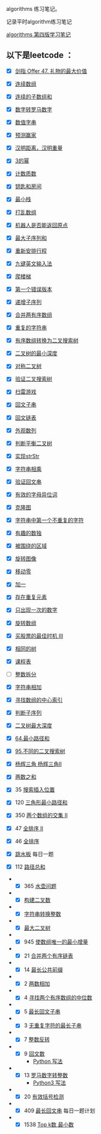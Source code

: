 algorithms 练习笔记。

记录平时algorithm练习笔记

[algorithms 第四版学习笔记](algorithms/README.md)



以下是leetcode ：
---
- [x] [剑指 Offer 47. 礼物的最大价值](leetcode/GiftMaximum_2704.md)
- [x] [连续数组](leetcode/连续数组.md)

- [x]  [连续的子数组和](leetcode/CheckSubarraySum.md)

- [x] [数字转罗马数字](leetcode/intToRoma-Q-12.md) 
  
- [x] [数值字串](leetcode/IsNumber.md)
- [x] [预测赢家](leetcode/PredictTheWinner.md)

- [x] [汉明距离，汉明重量](leetcode/Hamming.md)

- [x] [3的幂](leetcode/IsPowerOfThree.md)

- [x] [计数质数](leetcode/CountPrimes.md)

- [x] [钥匙和房间](leetcode/CanVisitAllRooms.md)

- [x] [最小栈](leetcode/MinStack.md)

- [x] [打乱数组](leetcode/UpsetArray.md)

- [x] [机器人是否能返回原点](leetcode/JudgeCircle.md)

- [x] [最大子序列和](leetcode/MaxSubArray.md)

- [x] [重新安排行程](leetcode/FindItinerary.md)

- [x] [九键英文输入法](leetcode/LetterCombinations.md)

- [x] [爬楼梯](leetcode/ClimbStairs.md)

- [x] [第一个错误版本](leetcode/FirstBadVersion.md)

- [x] [递增子序列](leetcode/FindSubsequences.md)

- [x] [合并两有序数组](leetcode/Merge.md)

- [x] [重复的字符串](leetcode/RrepeatedSubstringPattern.md)

- [x] [有序数组转换为二叉搜索树](leetcode/SortedArrayToBinarySearchTree.md)

- [x] [二叉树的最小深度](leetcode/MinDepth.md)

- [x] [对称二叉树](leetcode/IsSymmetric.md)

- [x] [验证二叉搜索树](leetcode/IsValidBST.md)

- [x] [扫雷游戏](leetcode/UpdateBoard.md)

- [x] [回文子串](leetcode/CountSubstrings.md)

- [x] [回文链表](leetcode/IsPalindromeTree.md)

- [x] [外观数列](leetcode/CountAndSay.md)

- [x] [判断平衡二叉树](leetcode/IsBalanced.md)

- [x] [实现strStr](leetcode/StrStr.md)

- [x] [字符串相乘](leetcode/Multiply.md)

- [x] [验证回文串](leetcode/IsPalindrome.md)

- [x] [有效的字母异位词](leetcode/IsAnagram.md)

- [x] [克隆图](leetcode/CloneGraph.md)

- [x] [字符串中第一个不重复的字符](leetcode/FirstUniqChar.md)

- [x] [有趣的数独](leetcode/IsValidSudoku.md)

- [x] [被围绕的区域](leetcode/Solve.md)

- [x] [旋转图像](leetcode/RotateMatrix.md)

- [x] [移动零](leetcode/MoveZeroes.md)

- [x] [加一](PlusOne.md)

- [x] [存在重复元素](leetcode/ContainsDuplicate.md)

- [x] [只出现一次的数字](leetcode/SingleNumber.md)

- [x] [旋转数组](leetcode/Rotate.md)
- [x] [买股票的最佳时机 Ⅲ](leetcode/MaxProfit.md)
- [x] [相同的树](leetcode/IsSameTree.md)

- [x]  [课程表](leetcode/CanFinish.md)

- [ ] [整数拆分](leetcode/IntegerBreak.md)

- [x] [字符串相加](leetcode/AddString.md)

- [x] [寻找数组的中心索引](leetcode/PivotIndex.md)

- [x] [判断子序列](leetcode/IsSubsequence.md)

- [x] [二叉树最大深度](leetcode/MaxDepth.md)

- [x] [64.最小路径和](leetcode/MinPathSum.md)

- [x] [95.不同的二叉搜索树](leetcode/GenerateTrees.md)

- [x] [杨辉三角 ](leetcode/Generate.md) [杨辉三角Ⅱ](leetcode/GetRow.md)

- [x] [两数之和](leetcode/TwoSum.md)

- [x] 35 [搜索插入位置](leetcode/SearchInsert.md)

- [x] 120 [三角形最小路径和](leetcode/MininumTotal.md)

- [x] 350 [两个数组的交集 Ⅱ](leetcode/Intersect.md)

- [x] 47 [全排序 Ⅱ](leetcode/PermuteUnique.md)

- [x] 46 [全排序](leetcode/Permute.md)

- [x] [跳水板](leetcode/DivingBoard.md)  每日一题

- [x]  112 [路径总和](leetcode/HasPathSum.md)

* - [x] 365 [水壶问题](../../leetcode/app/src/main/java/top/werls/leetcode/CanMeasureWater.java) 
* - [x] [构建二叉数](leetcode/reConstructBinaryTree.md)
* - [x] [字符串转换整数](leetcode/MyAtoi.MD)
* - [x]  [最大二叉树](leetcode/ConstructMaximumBinaryTree.md)
* - [x] 945 [使数组唯一的最小增量](leetcode/MinIncrementForUnique.md)
* - [x]  21 [合并两个有序链表](leetcode/Twenty_one.md)
* - [x] 14 [最长公共前缀](leetcode/Fourteen.md)
* - [x] 2 [两数相加](../../leetcode/app/src/main/java/top/werls/leetcode/QuestionOne.java)
* - [x]  4 [寻找两个有序数组的中位数](../../leetcode/app/src/main/java/top/werls/leetcode/Four.java)
* - [x] 5 [最长回文子串](leetcode/Fives.md)
* - [x] 3 [无重复字符的最长子串](../../leetcode/app/src/main/java/top/werls/leetcode/Three.java)
* - [x] 7 [整数反转](../../leetcode/app/src/main/java/top/werls/leetcode/seven.java)
* - [x] 9 [回文数](../../leetcode/app/src/main/java/top/werls/leetcode/Nine.java) 
      * [Python 写法](leetcode/Nine.md)
* - [x] 13 [罗马数字转整数](../../leetcode/app/src/main/java/top/werls/leetcode/Twenty.java)
       * [Python3 写法](leetcode/Thirteen.md)
* - [x] 20 [有效括号检测](../../leetcode/app/src/main/java/top/werls/leetcode/Twenty.java)
* - [x] 409 [最长回文串](../../leetcode/app/src/main/java/top/werls/leetcode/LongestPalindrome.java) 每日一题计划
* - [x] 1538 [Top k数,最小数](../../leetcode/app/src/main/java/top/werls/leetcode/GetLeastNumbers.java)
